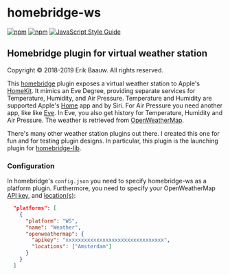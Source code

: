 # homebridge-ws
[![npm](https://img.shields.io/npm/dt/homebridge-ws.svg)](https://www.npmjs.com/package/homebridge-ws) [![npm](https://img.shields.io/npm/v/homebridge-ws.svg)](https://www.npmjs.com/package/homebridge-ws)
[![JavaScript Style Guide](https://img.shields.io/badge/code_style-standard-brightgreen.svg)](https://standardjs.com)

## Homebridge plugin for virtual weather station
Copyright © 2018-2019 Erik Baauw. All rights reserved.

This [homebridge](https://github.com/nfarina/homebridge) plugin exposes a virtual weather station to Apple's [HomeKit](http://www.apple.com/ios/home/).  It mimics an Eve Degree, providing separate services for Temperature, Humidity, and Air Pressure.  Temperature and Humidity are supported Apple's [Home](https://support.apple.com/en-us/HT204893) app and by Siri.  For Air Pressure you need another app, like like [Eve](https://www.evehome.com/en/eve-app).  In Eve, you also get history for Temperature, Humidity and Air Pressure.  The weather is retrieved from [OpenWeatherMap](https://openweathermap.org).

There's many other weather station plugins out there.  I created this one for fun and for testing plugin designs.  In particular, this plugin is the launching plugin for [homebridge-lib](https://github.com/ebaauw/homebridge-lib).

### Configuration
In homebridge's `config.json` you need to specify homebridge-ws as a platform plugin.  Furthermore, you need to specify your OpenWeatherMap [API key](https://openweathermap.org/price), and [location(s)](https://openweathermap.org/current):
```json
  "platforms": [
    {
      "platform": "WS",
      "name": "Weather",
      "openweathermap": {
        "apikey": "xxxxxxxxxxxxxxxxxxxxxxxxxxxxxxxx",
        "locations": ["Amsterdam"]
      }
    }
  ]
```
